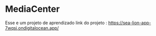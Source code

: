# MediaCenter
Esse e um projeto de aprendizado
link do projeto : https://sea-lion-app-7wqsj.ondigitalocean.app/
